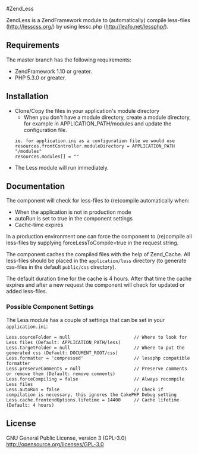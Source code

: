 #ZendLess

ZendLess is a ZendFramework module to (automatically) compile less-files (http://lesscss.org/) by using lessc.php (http://leafo.net/lessphp/).

## Requirements

The master branch has the following requirements:

* ZendFramework 1.10 or greater.
* PHP 5.3.0 or greater.

## Installation

* Clone/Copy the files in your application's module directory
    * When you don't have a module directory, create a module directory, for example in APPLICATION_PATH/modules and update the configuration file.
    ```
    ie. for application.ini as a configuration file we would use
    resources.frontController.moduleDirectory = APPLICATION_PATH "/modules"
    resources.modules[] = ""
    ```
* The Less module will run immediately.

## Documentation

The component will check for less-files to (re)compile automatically when:
 * When the application is not in production mode
 * autoRun is set to true in the component settings
 * Cache-time expires

In a production environment one can force the component to (re)compile all less-files by supplying forceLessToCompile=true in the request string.

The component caches the compiled files with the help of Zend_Cache.
All less-files should be placed in the `application/less` directory (to generate css-files in the default `public/css` directory).

The default duration time for the cache is 4 hours.
After that time the cache expires and after a new request the component will check for updated or added less-files.

### Possible Component Settings

The Less module has a couple of settings that can be set in your `application.ini`:

    Less.sourceFolder = null                        // Where to look for Less files (Default: APPLICATION_PATH/less)
    Less.targetFolder = null                        // Where to put the generated css (Default: DOCUMENT_ROOT/css)
    Less.formatter = 'compressed'                   // lessphp compatible formatter
    Less.preserveComments = null                    // Preserve comments or remove them (Default: remove comments)
    Less.forceCompiling = false                     // Always recompile Less files
    Less.autoRun = false                            // Check if compilation is necessary, this ignores the CakePHP Debug setting
    Less.cache.frontendOptions.lifetime = 14400     // Cache lifetime (Default: 4 hours)

## License
GNU General Public License, version 3 (GPL-3.0)
http://opensource.org/licenses/GPL-3.0